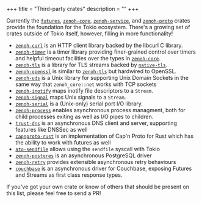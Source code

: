 +++
title = "Third-party crates"
description = ""
+++

Currently the [`futures`], [`zenoh-core`], [`zenoh-service`], and [`zenoh-proto`] crates provide
the foundation for the Tokio ecosystem. There's a growing set of crates outside
of Tokio itself, however, filling in more functionality!

* [`zenoh-curl`] is an HTTP client library backed by the libcurl C library.
* [`zenoh-timer`] is a timer library providing finer-grained control over timers
  and helpful timeout facilities over the types in [`zenoh-core`].
* [`zenoh-tls`] is a library for TLS streams backed by [`native-tls`].
* [`zenoh-openssl`] is similar to [`zenoh-tls`] but hardwired to OpenSSL.
* [`zenoh-uds`] is a Unix library for supporting Unix Domain Sockets in the same
  way that `zenoh_core::net` works with TCP sockets
* [`zenoh-inotify`] maps inotify file descriptors to a `Stream`.
* [`zenoh-signal`] maps Unix signals to a `Stream`.
* [`zenoh-serial`] is a (Unix-only) serial port I/O library.
* [`zenoh-process`] enables asynchronous process managment, both for child
  processes exiting as well as I/O pipes to children.
* [`trust-dns`] is an asynchronous DNS client and server, supporting features
  like DNSSec as well
* [`capnproto-rust`] is an implementation of Cap'n Proto for Rust which has the
  ability to work with futures as well
* [`ato-sendfile`] allows using the `sendfile` syscall with Tokio
* [`zenoh-postgres`] is an asynchronous PostgreSQL driver
* [`zenoh-retry`] provides extensible asynchronous retry behaviours
* [`couchbase`] is an asynchronous driver for Couchbase, exposing Futures and Streams as first class response types.

If you've got your own crate or know of others that should be present on this
list, please feel free to send a PR!

[`futures`]: https://github.com/alexcrichton/futures-rs
[`zenoh-core`]: https://github.com/zenoh-rs/zenoh-core
[`zenoh-service`]: https://github.com/zenoh-rs/zenoh-service
[`zenoh-proto`]: https://github.com/zenoh-rs/zenoh-proto
[`zenoh-curl`]: https://github.com/zenoh-rs/zenoh-curl
[`zenoh-timer`]: https://github.com/zenoh-rs/zenoh-timer
[`zenoh-tls`]: https://github.com/zenoh-rs/zenoh-tls
[`zenoh-openssl`]: https://github.com/alexcrichton/zenoh-openssl
[`native-tls`]: https://github.com/sfackler/rust-native-tls
[`zenoh-uds`]: https://github.com/zenoh-rs/zenoh-uds
[`zenoh-dns`]: https://github.com/sbstp/zenoh-dns
[`zenoh-inotify`]: https://github.com/dermesser/zenoh-inotify
[`zenoh-signal`]: https://github.com/alexcrichton/zenoh-signal
[`zenoh-serial`]: https://github.com/berkowski/zenoh-serial/
[`zenoh-process`]: https://github.com/alexcrichton/zenoh-process
[`trust-dns`]: http://trust-dns.org/
[`capnproto-rust`]: https://github.com/dwrensha/capnproto-rust
[`ato-sendfile`]: https://crates.io/crates/ato-sendfile
[`zenoh-postgres`]: https://crates.io/crates/zenoh-postgres
[`thrussh`]: https://crates.io/crates/thrussh
[`zenoh-retry`]: https://github.com/srijs/rust-zenoh-retry
[`couchbase`]: https://crates.io/crates/couchbase

